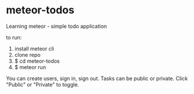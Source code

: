 # meteor-todos
Learning meteor - simple todo application

to run: 
1. install meteor cli
2. clone repo
3. $ cd meteor-todos
4. $ meteor run

You can create users, sign in, sign out.
Tasks can be public or private. Click "Public" or "Private" to toggle.

